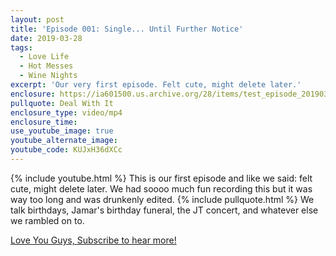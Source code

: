```yaml
---
layout: post
title: 'Episode 001: Single... Until Further Notice'
date: 2019-03-28
tags:
  - Love Life
  - Hot Messes
  - Wine Nights
excerpt: 'Our very first episode. Felt cute, might delete later.'
enclosure: https://ia601500.us.archive.org/28/items/test_episode_201903/test_episode.mp4
pullquote: Deal With It
enclosure_type: video/mp4
enclosure_time:
use_youtube_image: true
youtube_alternate_image:
youtube_code: KUJxH36dXCc
---
```

{% include youtube.html %}
This is our first episode and like we said: felt cute, might delete later. We had soooo much fun recording this but it was way too long and was drunkenly edited.
{% include pullquote.html %}
We talk birthdays, Jamar's birthday funeral, the JT concert, and whatever else we rambled on to.

<div class="post-cta">
<a href="/">Love You Guys, Subscribe to hear more!</a>
</div>
